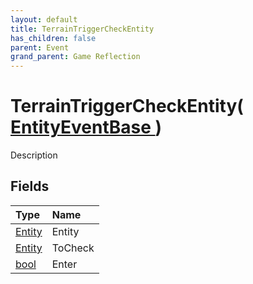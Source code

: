 ```yaml
---
layout: default
title: TerrainTriggerCheckEntity
has_children: false
parent: Event
grand_parent: Game Reflection
---
```

# TerrainTriggerCheckEntity( [ EntityEventBase ](/riftbreaker-wiki/docs/game-reflection/events/entity_event_base/) )
Description 

## Fields

| Type | Name |
|:----------|:--------------|
| [Entity](/riftbreaker-wiki/docs/game-reflection/classes/entity/) | Entity |
| [Entity](/riftbreaker-wiki/docs/game-reflection/classes/entity/) | ToCheck |
| [bool](/riftbreaker-wiki/docs/game-reflection/components/bool/) | Enter |

